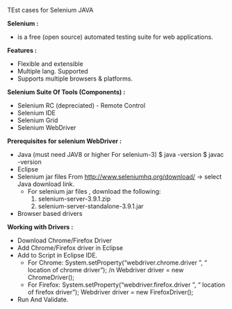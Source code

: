 TEst cases for Selenium JAVA

**Selenium :**
- is a free (open source) automated testing suite for web applications.


**Features :**
 - Flexible and extensible
 - Multiple lang. Supported
 - Supports multiple browsers & platforms.

**Selenium Suite Of Tools (Components) :**
 - Selenium RC (depreciated) - Remote Control
 - Selenium IDE
 - Selenium Grid
 - Selenium WebDriver

**Prerequisites for selenium WebDriver :** 
 - Java  (must need JAV8 or higher For selenium-3)
   $ java -version
   $ javac -version
 - Eclipse
 - Selenium jar files 
    From http://www.seleniumhq.org/download/  → select Java download link.
    - For selenium jar files , download the following: 
      1) selenium-server-3.9.1.zip
      2) selenium-server-standalone-3.9.1.jar      
 - Browser based drivers
 
**Working with Drivers :** 
 - Download Chrome/Firefox Driver
 - Add Chrome/Firefox driver in Eclipse
 - Add to Script in Eclipse IDE.
   - For Chrome:
     System.setProperty(“webdriver.chrome.driver ”, “ location of chrome driver”); /n
     Webdriver driver = new ChromeDriver();
   - For Firefox:
     System.setProperty(“webdriver.firefox.driver ”, “ location of firefox driver”);
     Webdriver driver = new FirefoxDriver();
 - Run And Validate.



